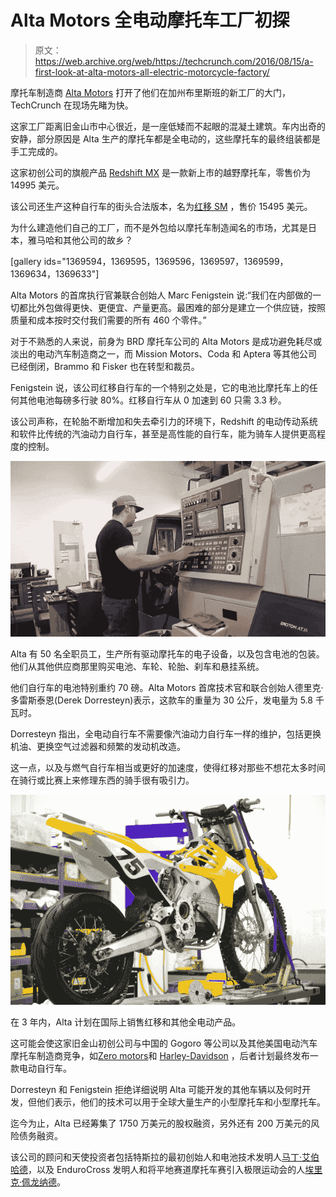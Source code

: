 # Alta Motors 全电动摩托车工厂初探 

> 原文：<https://web.archive.org/web/https://techcrunch.com/2016/08/15/a-first-look-at-alta-motors-all-electric-motorcycle-factory/>

摩托车制造商 [Alta Motors](https://web.archive.org/web/20221007050625/https://www.crunchbase.com/organization/brd-motorcycles#/entity) 打开了他们在加州布里斯班的新工厂的大门，TechCrunch 在现场先睹为快。

这家工厂距离旧金山市中心很近，是一座低矮而不起眼的混凝土建筑。车内出奇的安静，部分原因是 Alta 生产的摩托车都是全电动的，这些摩托车的最终组装都是手工完成的。

这家初创公司的旗舰产品 [Redshift MX](https://web.archive.org/web/20221007050625/http://www.altamotors.co/machine/redshift-mx/) 是一款新上市的越野摩托车，零售价为 14995 美元。

该公司还生产这种自行车的街头合法版本，名为[红移 SM](https://web.archive.org/web/20221007050625/http://www.altamotors.co/machine/redshift-sm/) ，售价 15495 美元。

为什么建造他们自己的工厂，而不是外包给以摩托车制造闻名的市场，尤其是日本，雅马哈和其他公司的故乡？

[gallery ids="1369594，1369595，1369596，1369597，1369599，1369634，1369633"]

Alta Motors 的首席执行官兼联合创始人 Marc Fenigstein 说:“我们在内部做的一切都比外包做得更快、更便宜、产量更高。最困难的部分是建立一个供应链，按照质量和成本按时交付我们需要的所有 460 个零件。”

对于不熟悉的人来说，前身为 BRD 摩托车公司的 Alta Motors 是成功避免耗尽或淡出的电动汽车制造商之一，而 Mission Motors、Coda 和 Aptera 等其他公司已经倒闭，Brammo 和 Fisker 也在转型和裁员。

Fenigstein 说，该公司红移自行车的一个特别之处是，它的电池比摩托车上的任何其他电池每磅多行驶 80%。红移自行车从 0 加速到 60 只需 3.3 秒。

该公司声称，在轮胎不断增加和失去牵引力的环境下，Redshift 的电动传动系统和软件比传统的汽油动力自行车，甚至是高性能的自行车，能为骑车人提供更高程度的控制。

![altagif](img/b85201efe308d94710cdaddae62132d4.png)

Alta 有 50 名全职员工，生产所有驱动摩托车的电子设备，以及包含电池的包装。他们从其他供应商那里购买电池、车轮、轮胎、刹车和悬挂系统。

他们自行车的电池特别重约 70 磅。Alta Motors 首席技术官和联合创始人德里克·多雷斯泰恩(Derek Dorresteyn)表示，这款车的重量为 30 公斤，发电量为 5.8 千瓦时。

Dorresteyn 指出，全电动自行车不需要像汽油动力自行车一样的维护，包括更换机油、更换空气过滤器和频繁的发动机改造。

这一点，以及与燃气自行车相当或更好的加速度，使得红移对那些不想花太多时间在骑行或比赛上来修理东西的骑手很有吸引力。

![alta7](img/9b1927ff5fa1835d0119d72af612e6fa.png)

在 3 年内，Alta 计划在国际上销售红移和其他全电动产品。

这可能会使这家旧金山初创公司与中国的 Gogoro 等公司以及其他美国电动汽车摩托车制造商竞争，如[Zero motors](https://web.archive.org/web/20221007050625/http://zeromotorcycles.com/)和 [Harley-Davidson](https://web.archive.org/web/20221007050625/http://harley-davidson.com/) ，后者计划最终发布一款电动自行车。

Dorresteyn 和 Fenigstein 拒绝详细说明 Alta 可能开发的其他车辆以及何时开发，但他们表示，他们的技术可以用于全球大量生产的小型摩托车和小型摩托车。

迄今为止，Alta 已经筹集了 1750 万美元的股权融资，另外还有 200 万美元的风险债务融资。

该公司的顾问和天使投资者包括特斯拉的最初创始人和电池技术发明人[马丁·艾伯哈德](https://web.archive.org/web/20221007050625/https://beta.techcrunch.com/gallery/a-brief-history-of-tesla/)，以及 EnduroCross 发明人和将平地赛道摩托车赛引入极限运动会的人[埃里克·佩龙纳德](https://web.archive.org/web/20221007050625/http://ericperonnard.com/)。